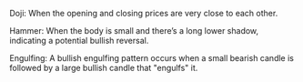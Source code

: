 Doji: When the opening and closing prices are very close to each other.

Hammer: When the body is small and there’s a long lower shadow, indicating a potential bullish reversal.

Engulfing: A bullish engulfing pattern occurs when a small bearish candle is followed by a large bullish candle that "engulfs" it.
